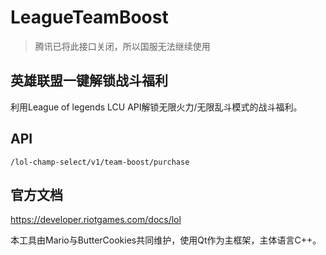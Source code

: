 # LeagueTeamBoost

> 腾讯已将此接口关闭，所以国服无法继续使用

## 英雄联盟一键解锁战斗福利
利用League of legends LCU API解锁无限火力/无限乱斗模式的战斗福利。

## API
`/lol-champ-select/v1/team-boost/purchase`

## 官方文档
https://developer.riotgames.com/docs/lol

本工具由Mario与ButterCookies共同维护，使用Qt作为主框架，主体语言C++。
